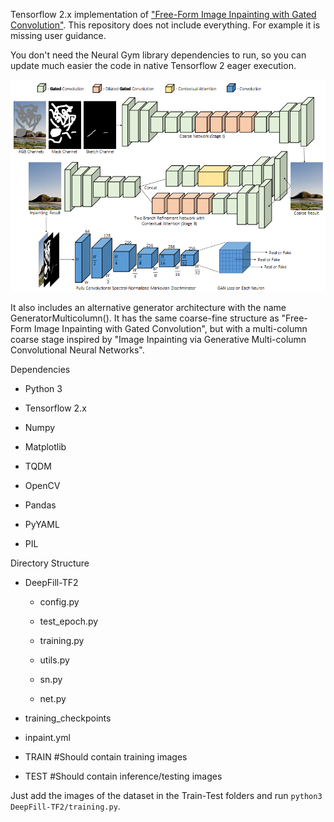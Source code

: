 Tensorflow 2.x implementation of ["Free-Form Image Inpainting with Gated Convolution"](https://github.com/JiahuiYu/generative_inpainting). 
This repository does not include everything. For example it is missing user guidance. 

You don't need the Neural Gym library dependencies to run, so you can update much easier the code in native Tensorflow 2 eager execution. 

![DeepFill v2 Architecture](gated_architecture.PNG)

It also includes an alternative generator architecture with the name GeneratorMulticolumn(). It has the same coarse-fine structure as "Free-Form Image Inpainting with Gated Convolution", but with a multi-column coarse stage inspired by "Image Inpainting via Generative Multi-column Convolutional Neural Networks".

Dependencies

* Python 3

* Tensorflow 2.x

* Numpy 

* Matplotlib

* TQDM

* OpenCV

* Pandas

* PyYAML

* PIL
    
Directory Structure

- DeepFill-TF2

    - config.py

    - test_epoch.py

    - training.py

    - utils.py

    - sn.py

    - net.py

- training_checkpoints

- inpaint.yml

- TRAIN #Should contain training images 

- TEST  #Should contain inference/testing images

Just add the images of the dataset in the Train-Test folders and run  ``python3 DeepFill-TF2/training.py``.
